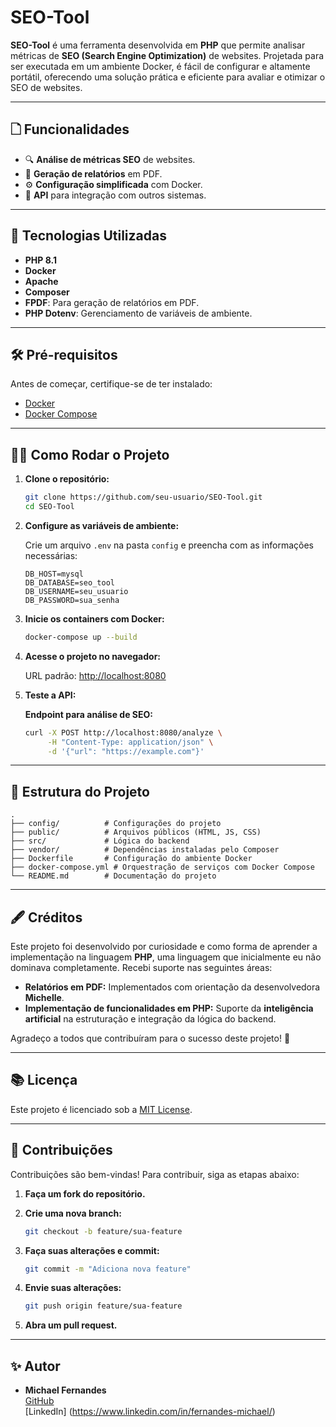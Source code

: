 # SEO-Tool

**SEO-Tool** é uma ferramenta desenvolvida em **PHP** que permite analisar métricas de **SEO (Search Engine Optimization)** de websites. Projetada para ser executada em um ambiente Docker, é fácil de configurar e altamente portátil, oferecendo uma solução prática e eficiente para avaliar e otimizar o SEO de websites.

---

## 🗋 Funcionalidades

- 🔍 **Análise de métricas SEO** de websites.
- 📝 **Geração de relatórios** em PDF.
- ⚙️ **Configuração simplificada** com Docker.
- 🚧 **API** para integração com outros sistemas.

---

## 🚀 Tecnologias Utilizadas

- **PHP 8.1**
- **Docker**
- **Apache**
- **Composer**
- **FPDF**: Para geração de relatórios em PDF.
- **PHP Dotenv**: Gerenciamento de variáveis de ambiente.

---

## 🛠️ Pré-requisitos

Antes de começar, certifique-se de ter instalado:

- [Docker](https://www.docker.com/)
- [Docker Compose](https://docs.docker.com/compose/)

---

## 🧑‍💻 Como Rodar o Projeto

1. **Clone o repositório:**

   ```bash
   git clone https://github.com/seu-usuario/SEO-Tool.git
   cd SEO-Tool
   ```

2. **Configure as variáveis de ambiente:**

   Crie um arquivo `.env` na pasta `config` e preencha com as informações necessárias:

   ```env
   DB_HOST=mysql
   DB_DATABASE=seo_tool
   DB_USERNAME=seu_usuario
   DB_PASSWORD=sua_senha
   ```

3. **Inicie os containers com Docker:**

   ```bash
   docker-compose up --build
   ```

4. **Acesse o projeto no navegador:**

   URL padrão: [http://localhost:8080](http://localhost:8080)

5. **Teste a API:**

   **Endpoint para análise de SEO:**

   ```bash
   curl -X POST http://localhost:8080/analyze \
        -H "Content-Type: application/json" \
        -d '{"url": "https://example.com"}'
   ```

---

## 📂 Estrutura do Projeto

```plaintext
.
├── config/          # Configurações do projeto
├── public/          # Arquivos públicos (HTML, JS, CSS)
├── src/             # Lógica do backend
├── vendor/          # Dependências instaladas pelo Composer
├── Dockerfile       # Configuração do ambiente Docker
├── docker-compose.yml # Orquestração de serviços com Docker Compose
└── README.md        # Documentação do projeto
```

---

## 🖋️ Créditos

Este projeto foi desenvolvido por curiosidade e como forma de aprender a implementação na linguagem **PHP**, uma linguagem que inicialmente eu não dominava completamente. Recebi suporte nas seguintes áreas:

- **Relatórios em PDF:** Implementados com orientação da desenvolvedora **Michelle**.
- **Implementação de funcionalidades em PHP:** Suporte da **inteligência artificial** na estruturação e integração da lógica do backend.

Agradeço a todos que contribuíram para o sucesso deste projeto! 🙏

---

## 📚 Licença

Este projeto é licenciado sob a [MIT License](LICENSE).

---

## 🤝 Contribuições

Contribuições são bem-vindas! Para contribuir, siga as etapas abaixo:

1. **Faça um fork do repositório.**
2. **Crie uma nova branch:**

   ```bash
   git checkout -b feature/sua-feature
   ```

3. **Faça suas alterações e commit:**

   ```bash
   git commit -m "Adiciona nova feature"
   ```

4. **Envie suas alterações:**

   ```bash
   git push origin feature/sua-feature
   ```

5. **Abra um pull request.**

---

## ✨ Autor

- **Michael Fernandes**  
  [GitHub](https://github.com/michaelfernan)  
  [LinkedIn] (https://www.linkedin.com/in/fernandes-michael/)
